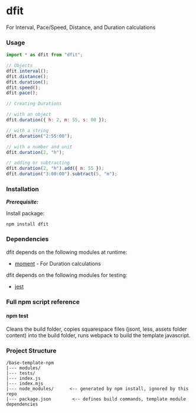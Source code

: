 # dfit

For Interval, Pace/Speed, Distance, and Duration calculations

### Usage

```javascript
import * as dfit from "dfit";

// Objects
dfit.interval();
dfit.distance();
dfit.duration();
dfit.speed();
dfit.pace();

// Creating Durations

// with an object
dfit.duration({ h: 2, m: 55, s: 00 });

// with a string
dfit.duration("2:55:00");

// with a number and unit
dfit.duration(2, "h");

// adding or subtracting
dfit.duration(2, "h").add({ m: 55 });
dfit.duration("3:00:00").subtract(5, "m");
```

### Installation

**_Prerequisite:_**

Install package:

```
npm install dfit
```

### Dependencies

dfit depends on the following modules at runtime:

- [moment](https://github.com/moment/moment) - For Duration calculations

dfit depends on the following modules for testing:

- [jest](https://github.com/facebook/jest/)

### Full npm script reference

#### npm test

Cleans the build folder, copies squarespace files (jsont, less, assets folder content) into the build folder, runs webpack to build the template javascript.

### Project Structure

    /base-template-npm
    |--- modules/
    |--- tests/
    |--- index.js
    |--- index.mjs
    |--- node_modules/      <-- generated by npm install, ignored by this repo
    |--- package.json        <-- defines build commands, template module dependencies

<!-- ## Copyright and License -->
